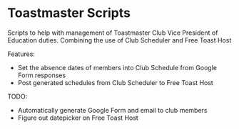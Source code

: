 # Toastmaster Scripts
Scripts to help with management of Toastmaster Club Vice President of Education duties.
Combining the use of Club Scheduler and Free Toast Host

Features:
- Set the absence dates of members into Club Schedule from Google Form responses
- Post generated schedules from Club Scheduler to Free Toast Host

TODO:
- Automatically generate Google Form and email to club members
- Figure out datepicker on Free Toast Host
